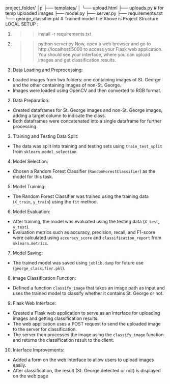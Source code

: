 project_folder/
│p
├── templates/
│ └── upload.html
├── uploads.py # for temp uploaded images
├── model.py
├── server.py
├── requirements.txt
└── george_classifier.pkl # Trained model file
Above is Project Structure
LOCAL SETUP :
1. >> install -r requirements.txt
2. >> python server.py
Now, open a web browser and go to http://localhost:5000 to access your Flask web
application. You should see your interface, where you can upload images and get classification
results.
1. Data Loading and Preprocessing:
 - Loaded images from two folders: one containing images of St. George and the other
containing images of non-St. George.
 - Images were loaded using OpenCV and then converted to RGB format.
2. Data Preparation:
 - Created dataframes for St. George images and non-St. George images, adding a target
column to indicate the class.
 - Both dataframes were concatenated into a single dataframe for further processing.
3. Training and Testing Data Split:
 - The data was split into training and testing sets using `train_test_split` from
`sklearn.model_selection`.
4. Model Selection:
 - Chosen a Random Forest Classifier (`RandomForestClassifier`) as the model for this task.
5. Model Training:
 - The Random Forest Classifier was trained using the training data (`X_train`, `y_train`) using
the `fit` method.
6. Model Evaluation:
 - After training, the model was evaluated using the testing data (`X_test`, `y_test`).
 - Evaluation metrics such as accuracy, precision, recall, and F1-score were calculated using
`accuracy_score` and `classification_report` from `sklearn.metrics`.
7. Model Saving:
 - The trained model was saved using `joblib.dump` for future use (`george_classifier.pkl`).
8. Image Classification Function:
 - Defined a function `classify_image` that takes an image path as input and uses the trained
model to classify whether it contains St. George or not.
9. Flask Web Interface:
 - Created a Flask web application to serve as an interface for uploading images and getting
classification results.
 - The web application uses a POST request to send the uploaded image to the server for
classification.
 - The server then processes the image using the `classify_image` function and returns the
classification result to the client.
10. Interface Improvements:
 - Added a form on the web interface to allow users to upload images easily.
 - After classification, the result (St. George detected or not) is displayed on the web page
